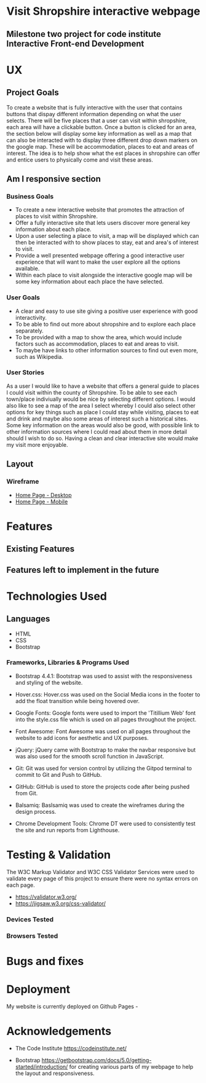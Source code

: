 # Visit Shropshire interactive webpage

## Milestone two project for code institute Interactive Front-end Development

# UX

## Project Goals

To create a website that is fully interactive with the user that contains buttons that dispay different information depending on what the user selects.
There will be five places that a user can visit within shropshire, each area will have a clickable button. Once a button is clicked for an area, the section
below will display some key information as well as a map that can also be interacted with to display three different drop down markers on the google map. 
These will be accommodation, places to eat and areas of interest. The idea is to help show what the est places in shropshire can offer and entice users to 
physically come and visit these areas.

## Am I responsive section

### Business Goals

* To create a new interactive website that promotes the attraction of places to visit within Shropshire.
* Offer a fully interactive site that lets users discover more general key information about each place.
* Upon a user selecting a place to visit, a map will be displayed which can then be interacted with to show places to stay, eat and area's of interest to visit.
* Provide a well presented webpage offering a good interactive user experience that will want to make the user explore all the options available.
* Within each place to visit alongside the interactive google map will be some key information about each place the have selected.

### User Goals

* A clear and easy to use site giving a positive user experience with good interactivity.
* To be able to find out more about shropshire and to explore each place separately. 
* To be provided with a map to show the area, which would include factors such as accommodation, places to eat and areas to visit.
* To maybe have links to other information sources to find out even more, such as Wikipedia.

### User Stories

As a user I would like to have a website that offers a general guide to places I could visit within the county of Shropshire. To be able to see each town/place
indiviually would be nice by selecting different options. I would also like to see a map of the area I select whereby I could also select other options for key things
such as place I could stay while visiting, places to eat and drink and maybe also some areas of interest such a historical sites. Some key information on the areas would
also be good, with possible link to other information sources where I could read about them in more detail should I wish to do so. Having a clean and clear interactive site
would make my visit more enjoyable.

## Layout


### Wireframe

* [Home Page - Desktop](https://github.com/Leemac79/visit-shropshire/blob/master/assets/images/visit-shropshire-desktop.png)
* [Home Page - Mobile](https://github.com/Leemac79/visit-shropshire/blob/master/assets/images/visit-shropshire-mobile.png)


# Features

## Existing Features


## Features left to implement in the future

# Technologies Used

## Languages
* HTML
* CSS
* Bootstrap

### Frameworks, Libraries & Programs Used

* Bootstrap 4.4.1:
Bootstrap was used to assist with the responsiveness and styling of the website.

* Hover.css:
Hover.css was used on the Social Media icons in the footer to add the float transition while being hovered over.

* Google Fonts:
Google fonts were used to import the 'Titillium Web' font into the style.css file which is used on all pages throughout the project.

* Font Awesome:
Font Awesome was used on all pages throughout the website to add icons for aesthetic and UX purposes.

* jQuery:
jQuery came with Bootstrap to make the navbar responsive but was also used for the smooth scroll function in JavaScript.

* Git:
Git was used for version control by utilizing the Gitpod terminal to commit to Git and Push to GitHub.

* GitHub:
GitHub is used to store the projects code after being pushed from Git.

* Balsamiq:
Baslsamiq was used to create the wireframes during the design process.

* Chrome Development Tools:
Chrome DT were used to consistently test the site and run reports from Lighthouse.

# Testing &  Validation

The W3C Markup Validator and W3C CSS Validator Services were used to validate every page of this project to ensure there were no syntax errors on each page.

* https://validator.w3.org/
* https://jigsaw.w3.org/css-validator/


### Devices Tested



### Browsers Tested



# Bugs and fixes



# Deployment
My website is currently deployed on Github Pages - 


# Acknowledgements



* The Code Institute https://codeinstitute.net/

* Bootstrap https://getbootstrap.com/docs/5.0/getting-started/introduction/ for creating various parts of my webpage to help the layout and responsiveness.

